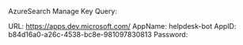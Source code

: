 


AzureSearch
Manage Key Query: 	


URL: https://apps.dev.microsoft.com/
AppName: helpdesk-bot
AppID: b84d16a0-a26c-4538-bc8e-981097830813
Password: 
